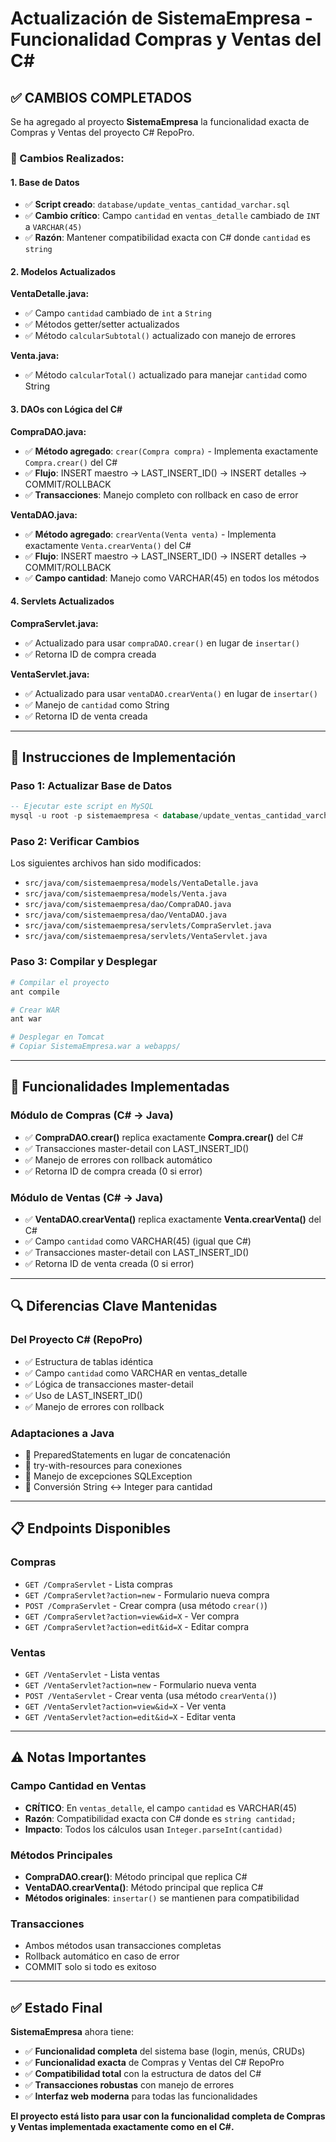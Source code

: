 # Actualización de SistemaEmpresa - Funcionalidad Compras y Ventas del C#

## ✅ **CAMBIOS COMPLETADOS**

Se ha agregado al proyecto **SistemaEmpresa** la funcionalidad exacta de Compras y Ventas del proyecto C# RepoPro.

### **🔄 Cambios Realizados:**

#### **1. Base de Datos**
- ✅ **Script creado**: `database/update_ventas_cantidad_varchar.sql`
- ✅ **Cambio crítico**: Campo `cantidad` en `ventas_detalle` cambiado de `INT` a `VARCHAR(45)`
- ✅ **Razón**: Mantener compatibilidad exacta con C# donde `cantidad` es `string`

#### **2. Modelos Actualizados**

**VentaDetalle.java:**
- ✅ Campo `cantidad` cambiado de `int` a `String`
- ✅ Métodos getter/setter actualizados
- ✅ Método `calcularSubtotal()` actualizado con manejo de errores

**Venta.java:**
- ✅ Método `calcularTotal()` actualizado para manejar `cantidad` como String

#### **3. DAOs con Lógica del C#**

**CompraDAO.java:**
- ✅ **Método agregado**: `crear(Compra compra)` - Implementa exactamente `Compra.crear()` del C#
- ✅ **Flujo**: INSERT maestro → LAST_INSERT_ID() → INSERT detalles → COMMIT/ROLLBACK
- ✅ **Transacciones**: Manejo completo con rollback en caso de error

**VentaDAO.java:**
- ✅ **Método agregado**: `crearVenta(Venta venta)` - Implementa exactamente `Venta.crearVenta()` del C#
- ✅ **Flujo**: INSERT maestro → LAST_INSERT_ID() → INSERT detalles → COMMIT/ROLLBACK
- ✅ **Campo cantidad**: Manejo como VARCHAR(45) en todos los métodos

#### **4. Servlets Actualizados**

**CompraServlet.java:**
- ✅ Actualizado para usar `compraDAO.crear()` en lugar de `insertar()`
- ✅ Retorna ID de compra creada

**VentaServlet.java:**
- ✅ Actualizado para usar `ventaDAO.crearVenta()` en lugar de `insertar()`
- ✅ Manejo de `cantidad` como String
- ✅ Retorna ID de venta creada

---

## **🚀 Instrucciones de Implementación**

### **Paso 1: Actualizar Base de Datos**
```sql
-- Ejecutar este script en MySQL
mysql -u root -p sistemaempresa < database/update_ventas_cantidad_varchar.sql
```

### **Paso 2: Verificar Cambios**
Los siguientes archivos han sido modificados:
- `src/java/com/sistemaempresa/models/VentaDetalle.java`
- `src/java/com/sistemaempresa/models/Venta.java`
- `src/java/com/sistemaempresa/dao/CompraDAO.java`
- `src/java/com/sistemaempresa/dao/VentaDAO.java`
- `src/java/com/sistemaempresa/servlets/CompraServlet.java`
- `src/java/com/sistemaempresa/servlets/VentaServlet.java`

### **Paso 3: Compilar y Desplegar**
```bash
# Compilar el proyecto
ant compile

# Crear WAR
ant war

# Desplegar en Tomcat
# Copiar SistemaEmpresa.war a webapps/
```

---

## **🎯 Funcionalidades Implementadas**

### **Módulo de Compras (C# → Java)**
- ✅ **CompraDAO.crear()** replica exactamente **Compra.crear()** del C#
- ✅ Transacciones master-detail con LAST_INSERT_ID()
- ✅ Manejo de errores con rollback automático
- ✅ Retorna ID de compra creada (0 si error)

### **Módulo de Ventas (C# → Java)**
- ✅ **VentaDAO.crearVenta()** replica exactamente **Venta.crearVenta()** del C#
- ✅ Campo `cantidad` como VARCHAR(45) (igual que C#)
- ✅ Transacciones master-detail con LAST_INSERT_ID()
- ✅ Retorna ID de venta creada (0 si error)

---

## **🔍 Diferencias Clave Mantenidas**

### **Del Proyecto C# (RepoPro)**
- ✅ Estructura de tablas idéntica
- ✅ Campo `cantidad` como VARCHAR en ventas_detalle
- ✅ Lógica de transacciones master-detail
- ✅ Uso de LAST_INSERT_ID()
- ✅ Manejo de errores con rollback

### **Adaptaciones a Java**
- 🔄 PreparedStatements en lugar de concatenación
- 🔄 try-with-resources para conexiones
- 🔄 Manejo de excepciones SQLException
- 🔄 Conversión String ↔ Integer para cantidad

---

## **📋 Endpoints Disponibles**

### **Compras**
- `GET /CompraServlet` - Lista compras
- `GET /CompraServlet?action=new` - Formulario nueva compra
- `POST /CompraServlet` - Crear compra (usa método `crear()`)
- `GET /CompraServlet?action=view&id=X` - Ver compra
- `GET /CompraServlet?action=edit&id=X` - Editar compra

### **Ventas**
- `GET /VentaServlet` - Lista ventas
- `GET /VentaServlet?action=new` - Formulario nueva venta
- `POST /VentaServlet` - Crear venta (usa método `crearVenta()`)
- `GET /VentaServlet?action=view&id=X` - Ver venta
- `GET /VentaServlet?action=edit&id=X` - Editar venta

---

## **⚠️ Notas Importantes**

### **Campo Cantidad en Ventas**
- **CRÍTICO**: En `ventas_detalle`, el campo `cantidad` es VARCHAR(45)
- **Razón**: Compatibilidad exacta con C# donde es `string cantidad;`
- **Impacto**: Todos los cálculos usan `Integer.parseInt(cantidad)`

### **Métodos Principales**
- **CompraDAO.crear()**: Método principal que replica C#
- **VentaDAO.crearVenta()**: Método principal que replica C#
- **Métodos originales**: `insertar()` se mantienen para compatibilidad

### **Transacciones**
- Ambos métodos usan transacciones completas
- Rollback automático en caso de error
- COMMIT solo si todo es exitoso

---

## **✅ Estado Final**

**SistemaEmpresa** ahora tiene:
- ✅ **Funcionalidad completa** del sistema base (login, menús, CRUDs)
- ✅ **Funcionalidad exacta** de Compras y Ventas del C# RepoPro
- ✅ **Compatibilidad total** con la estructura de datos del C#
- ✅ **Transacciones robustas** con manejo de errores
- ✅ **Interfaz web moderna** para todas las funcionalidades

**El proyecto está listo para usar con la funcionalidad completa de Compras y Ventas implementada exactamente como en el C#.**
